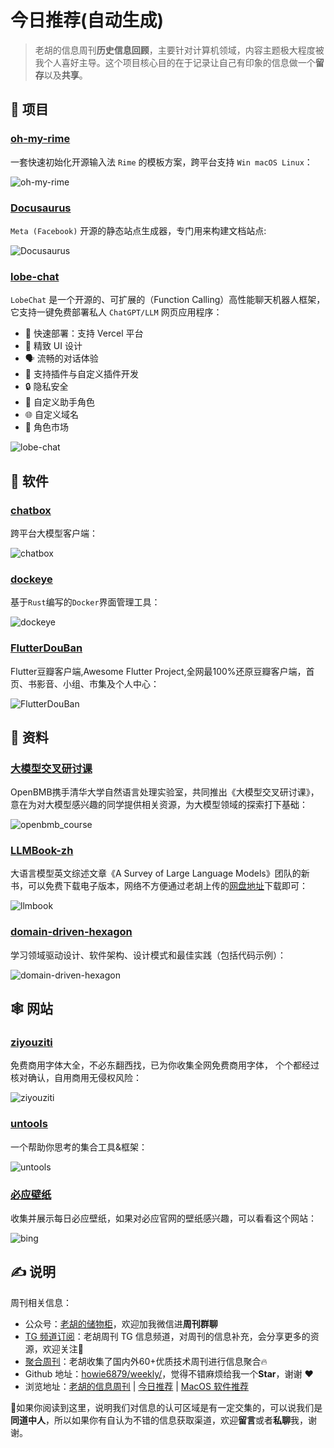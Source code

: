 # 今日推荐(自动生成)

> 老胡的信息周刊**历史信息回顾**，主要针对计算机领域，内容主题极大程度被我个人喜好主导。这个项目核心目的在于记录让自己有印象的信息做一个**留存**以及**共享**。


## 🎯 项目 

### [oh-my-rime](https://github.com/Mintimate/oh-my-rime)

一套快速初始化开源输入法 `Rime` 的模板方案，跨平台支持 `Win macOS Linux`：

![oh-my-rime](https://images-1252557999.file.myqcloud.com/uPic/oh-my-rime.webp) 

### [Docusaurus](https://github.com/facebook/docusaurus)

`Meta (Facebook)` 开源的静态站点生成器，专门用来构建文档站点:

![Docusaurus](https://images-1252557999.file.myqcloud.com/uPic/Docusaurus.svg) 

### [lobe-chat](https://github.com/lobehub/lobe-chat)

`LobeChat` 是一个开源的、可扩展的（Function Calling）高性能聊天机器人框架，它支持一键免费部署私人 `ChatGPT/LLM` 网页应用程序：

- 💨 快速部署：支持 Vercel 平台
-  💎 精致 UI 设计
-  🗣️ 流畅的对话体验
-  🧩 支持插件与自定义插件开发
-  🔒 隐私安全
-  🤖 自定义助手角色
-  🌐 自定义域名
-  🏬 角色市场

![lobe-chat](https://images-1252557999.file.myqcloud.com/uPic/lobe-chat.webp) 

## 🤖 软件 

### [chatbox](https://github.com/Bin-Huang/chatbox)

跨平台大模型客户端：

![chatbox](https://images-1252557999.file.myqcloud.com/uPic/chatbox.jpg) 

### [dockeye](https://github.com/vv9k/dockeye)

基于`Rust`编写的`Docker`界面管理工具：

![dockeye](https://images-1252557999.file.myqcloud.com/uPic/Y6s09g.jpg) 

### [FlutterDouBan](https://github.com/kaina404/FlutterDouBan)

Flutter豆瓣客户端,Awesome Flutter Project,全网最100%还原豆瓣客户端，首页、书影音、小组、市集及个人中心：

![FlutterDouBan](https://images-1252557999.file.myqcloud.com/uPic/FlutterDouBan.jpg) 

## 👀 资料 

### [大模型交叉研讨课](https://www.openbmb.org/community/course)

OpenBMB携手清华大学自然语言处理实验室，共同推出《大模型交叉研讨课》，意在为对大模型感兴趣的同学提供相关资源，为大模型领域的探索打下基础：

![openbmb_course](https://images-1252557999.file.myqcloud.com/uPic/openbmb_course.jpg) 

### [LLMBook-zh](https://llmbook-zh.github.io/)

大语言模型英文综述文章《A Survey of Large Language Models》团队的新书，可以免费下载电子版本，网络不方便通过老胡上传的[网盘地址](https://pan.quark.cn/s/51a168b3d789)下载即可：

![llmbook](https://images-1252557999.file.myqcloud.com/uPic/llmbook.jpg) 

### [domain-driven-hexagon](https://github.com/Sairyss/domain-driven-hexagon)

学习领域驱动设计、软件架构、设计模式和最佳实践（包括代码示例）：

![domain-driven-hexagon](https://images-1252557999.file.myqcloud.com/uPic/domain-driven-hexagon.png) 

## 🕸 网站 

### [ziyouziti](https://ziyouziti.com/)

免费商用字体大全，不必东翻西找，已为你收集全网免费商用字体， 个个都经过核对确认，自用商用无侵权风险：

![ziyouziti](https://images-1252557999.file.myqcloud.com/uPic/ziyouziti.jpg) 

### [untools](https://untools.co/)

一个帮助你思考的集合工具&框架：

![untools](https://images-1252557999.file.myqcloud.com/uPic/hHu9aw.png) 

### [必应壁纸](https://bing.ioliu.cn/)

收集并展示每日必应壁纸，如果对必应官网的壁纸感兴趣，可以看看这个网站：

![bing](https://images-1252557999.file.myqcloud.com/uPic/bing.jpg) 

## ✍️ 说明

周刊相关信息：

- 公众号：[老胡的储物柜](https://images-1252557999.file.myqcloud.com/uPic/ETIbMe.jpg)，欢迎加我微信进**周刊群聊**
- [TG 频道订阅](https://t.me/howie_weekly)：老胡周刊 TG 信息频道，对周刊的信息补充，会分享更多的资源，欢迎关注👏
- [聚合周刊](https://www.fre321.com/weekly)：老胡收集了国内外60+优质技术周刊进行信息聚合🔥
- Github 地址：[howie6879/weekly/](https://github.com/howie6879/weekly/)，觉得不错麻烦给我一个**Star**，谢谢 ❤️
- 浏览地址：[老胡的信息周刊](https://weekly.howie6879.com) | [今日推荐](https://weekly.howie6879.com/recommend/index.html) | [MacOS 软件推荐](https://weekly.howie6879.com/soft/mac.html)

🙌如果你阅读到这里，说明我们对信息的认可区域是有一定交集的，可以说我们是**同道中人**，所以如果你有自认为不错的信息获取渠道，欢迎**留言**或者**私聊**我，谢谢。